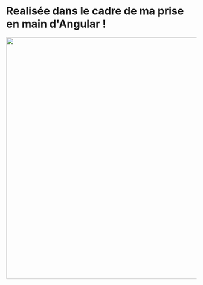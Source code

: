 # Realisée dans le cadre de ma prise en main d'Angular !

<img width="800" height="640" src="http://assets.pokemon.com/assets/cms2/img/pokedex/full/035.png"/>
